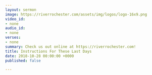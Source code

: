 ```yaml
---
layout: sermon
image: https://riverrochester.com/assets/img/logos/logo-16x9.png
video_id:
- none
audio_id:
- none
verses:
- none
summary: Check us out online at https://riverrochester.com!
title: Instructions For These Last Days
date: 2018-10-28 00:00:00 +0000
published: false

---
```

